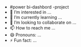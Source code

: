 - #power bi-dashbord -project 
- 👀 I’m interested in ...
- 🌱 I’m currently learning ...
- 💞️ I’m looking to collaborate on ...
- 📫 How to reach me ...
- 😄 Pronouns: ...
- ⚡ Fun fact: ...

<!---
jmi03iu87r57897yri/jmi03iu87r57897yri is a ✨ special ✨ repository because its `README.md` (this file) appears on your GitHub profile.
You can click the Preview link to take a look at your changes.
--->
